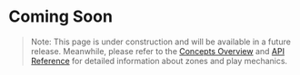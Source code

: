 # Coming Soon

> Note: This page is under construction and will be available in a future release.
> Meanwhile, please refer to the [Concepts Overview](Concepts.md) and [API Reference](API.md) for detailed information about zones and play mechanics.
